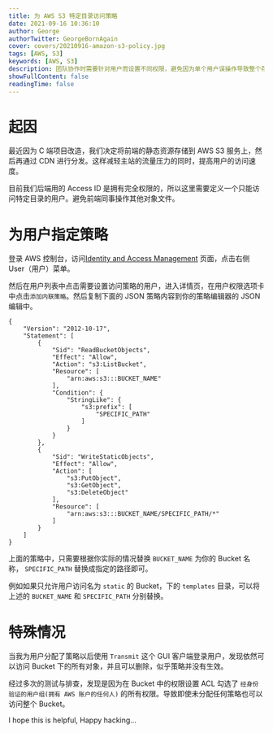 ```yaml
---
title: 为 AWS S3 特定目录访问策略
date: 2021-09-16 10:36:10
author: George
authorTwitter: GeorgeBornAgain
cover: covers/20210916-amazon-s3-policy.jpg
tags: [AWS, S3]
keywords: [AWS, S3]
description: 团队协作时需要针对用户而设置不同权限，避免因为单个用户误操作导致整个存储服务不可用或对象丢失。
showFullContent: false
readingTime: false
---
```


# 起因

最近因为 C 端项目改造，我们决定将前端的静态资源存储到 AWS S3 服务上，然后再通过 CDN 进行分发。这样减轻主站的流量压力的同时，提高用户的访问速度。

目前我们后端用的 Access ID 是拥有完全权限的，所以这里需要定义一个只能访问特定目录的用户。避免前端同事操作其他对象文件。

# 为用户指定策略

登录 AWS 控制台，访问[Identity and Access Management](https://console.aws.amazon.com/iamv2/home) 页面，点击右侧 User（用户）菜单。

然后在用户列表中点击需要设置访问策略的用户，进入详情页，在用户权限选项卡中点击`添加内联策略`。然后复制下面的 JSON 策略内容到你的策略编辑器的 JSON 编辑中。

```
{
    "Version": "2012-10-17",
    "Statement": [
        {
            "Sid": "ReadBucketObjects",
            "Effect": "Allow",
            "Action": "s3:ListBucket",
            "Resource": [
                "arn:aws:s3:::BUCKET_NAME"
            ],
            "Condition": {
                "StringLike": {
                    "s3:prefix": [
                        "SPECIFIC_PATH"
                    ]
                }
            }
        },
        {
            "Sid": "WriteStaticObjects",
            "Effect": "Allow",
            "Action": [
                "s3:PutObject",
                "s3:GetObject",
                "s3:DeleteObject"
            ],
            "Resource": [
                "arn:aws:s3:::BUCKET_NAME/SPECIFIC_PATH/*"
            ]
        }
    ]
}
```

上面的策略中，只需要根据你实际的情况替换 `BUCKET_NAME` 为你的 Bucket 名称， `SPECIFIC_PATH` 替换成指定的路径即可。

例如如果只允许用户访问名为 `static` 的 Bucket，下的 `templates` 目录，可以将上述的 `BUCKET_NAME` 和 `SPECIFIC_PATH` 分别替换。

# 特殊情况

当我为用户分配了策略以后使用 `Transmit` 这个 GUI 客户端登录用户，发现依然可以访问 Bucket 下的所有对象，并且可以删除，似乎策略并没有生效。

经过多次的测试与排查，发现是因为在 Bucket 中的权限设置 ACL 勾选了 `经身份验证的用户组(拥有 AWS 账户的任何人)` 的所有权限。导致即使未分配任何策略也可以访问整个 Bucket。

I hope this is helpful, Happy hacking...